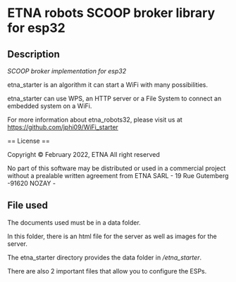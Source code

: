 # ETNA robots SCOOP broker library for esp32



## Description



*SCOOP broker implementation for esp32*

etna_starter is an algorithm it can start a WiFi with many possibilities.

etna_starter can use WPS, an HTTP server or a File System to connect an embedded system on a WiFi.

For more information about etna_robots32, please visit us at https://github.com/jphi09/WiFi_starter

== License ==

Copyright © February 2022, ETNA
All right reserved

No part of this software may be distributed or used in a commercial project without a prealable written agreement from ETNA SARL - 19 Rue Gutemberg -91620 NOZAY -

## File used

The documents used must be in a data folder.

In this folder, there is an html file for the server as well as images for the server.

The etna_starter directory provides the data folder in */etna_starter*.

There are also 2 important files that allow you to configure the ESPs.



